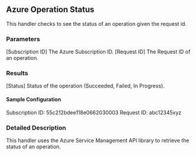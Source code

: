 ## Azure Operation Status
This handler checks to see the status of an operation given the request id.

### Parameters
[Subscription ID]
  The Azure Subscription ID.
[Request ID]
  The Request ID of an operation.

### Results
[Status]
  Status of the operation (Succeeded, Failed, In Progress).

#### Sample Configuration
Subscription ID:      55c212bdee118e0662030003
Request ID:           abc12345xyz

### Detailed Description
This handler uses the Azure Service Management API library to retrieve the status
of an operation.